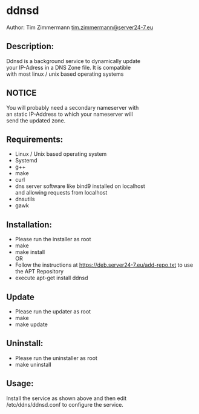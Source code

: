 # ddnsd  
Author: Tim Zimmermann <tim.zimmermann@server24-7.eu>  
  
## Description:   
Ddnsd is a background service to dynamically update  
your IP-Adress in a DNS Zone file. It is compatible  
with most linux / unix based operating systems     

## NOTICE  
You will probably need a secondary nameserver with  
an static IP-Address to which your nameserver will  
send the updated zone.

## Requirements:    
- Linux / Unix based operating system  
- Systemd
- g++  
- make  
- curl
- dns server software like bind9 installed on localhost  
  and allowing requests from localhost
- dnsutils
- gawk

## Installation:  
- Please run the installer as root
- make  
- make install    
OR
- Follow the instructions at https://deb.server24-7.eu/add-repo.txt to use the APT Repository
- execute apt-get install ddnsd
  
## Update  
- Please run the updater as root
- make  
- make update  
    
## Uninstall:  
- Please run the uninstaller as root
- make uninstall  
  
## Usage:  
Install the service as shown above and then edit  
/etc/ddns/ddnsd.conf to configure the service.  
